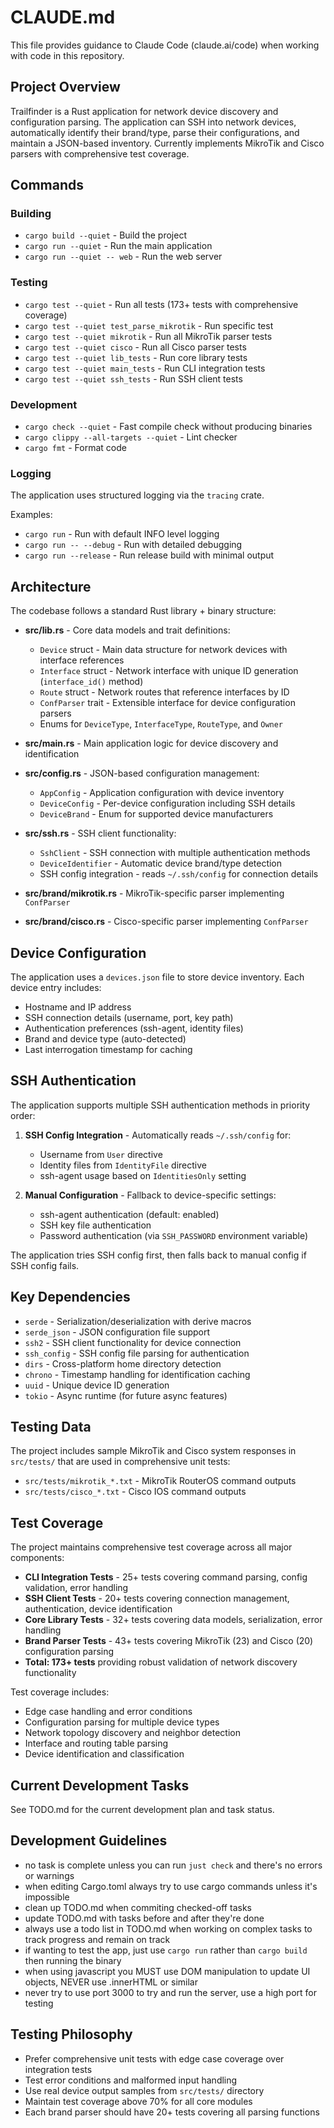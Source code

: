 # CLAUDE.md

This file provides guidance to Claude Code (claude.ai/code) when working with code in this repository.

## Project Overview

Trailfinder is a Rust application for network device discovery and configuration parsing. The application can SSH into network devices, automatically identify their brand/type, parse their configurations, and maintain a JSON-based inventory. Currently implements MikroTik and Cisco parsers with comprehensive test coverage.

## Commands

### Building

- `cargo build --quiet` - Build the project
- `cargo run --quiet` - Run the main application
- `cargo run --quiet -- web` - Run the web server

### Testing

- `cargo test --quiet` - Run all tests (173+ tests with comprehensive coverage)
- `cargo test --quiet test_parse_mikrotik` - Run specific test
- `cargo test --quiet mikrotik` - Run all MikroTik parser tests
- `cargo test --quiet cisco` - Run all Cisco parser tests
- `cargo test --quiet lib_tests` - Run core library tests
- `cargo test --quiet main_tests` - Run CLI integration tests
- `cargo test --quiet ssh_tests` - Run SSH client tests

### Development

- `cargo check --quiet` - Fast compile check without producing binaries
- `cargo clippy --all-targets --quiet` - Lint checker
- `cargo fmt` - Format code

### Logging

The application uses structured logging via the `tracing` crate.

Examples:

- `cargo run` - Run with default INFO level logging
- `cargo run -- --debug` - Run with detailed debugging
- `cargo run --release` - Run release build with minimal output

## Architecture

The codebase follows a standard Rust library + binary structure:

- **src/lib.rs** - Core data models and trait definitions:
  - `Device` struct - Main data structure for network devices with interface references
  - `Interface` struct - Network interface with unique ID generation (`interface_id()` method)  
  - `Route` struct - Network routes that reference interfaces by ID
  - `ConfParser` trait - Extensible interface for device configuration parsers
  - Enums for `DeviceType`, `InterfaceType`, `RouteType`, and `Owner`

- **src/main.rs** - Main application logic for device discovery and identification

- **src/config.rs** - JSON-based configuration management:
  - `AppConfig` - Application configuration with device inventory
  - `DeviceConfig` - Per-device configuration including SSH details
  - `DeviceBrand` - Enum for supported device manufacturers

- **src/ssh.rs** - SSH client functionality:
  - `SshClient` - SSH connection with multiple authentication methods
  - `DeviceIdentifier` - Automatic device brand/type detection
  - SSH config integration - reads `~/.ssh/config` for connection details

- **src/brand/mikrotik.rs** - MikroTik-specific parser implementing `ConfParser`
- **src/brand/cisco.rs** - Cisco-specific parser implementing `ConfParser`

## Device Configuration

The application uses a `devices.json` file to store device inventory. Each device entry includes:

- Hostname and IP address  
- SSH connection details (username, port, key path)
- Authentication preferences (ssh-agent, identity files)
- Brand and device type (auto-detected)
- Last interrogation timestamp for caching

## SSH Authentication

The application supports multiple SSH authentication methods in priority order:

1. **SSH Config Integration** - Automatically reads `~/.ssh/config` for:
   - Username from `User` directive
   - Identity files from `IdentityFile` directive  
   - ssh-agent usage based on `IdentitiesOnly` setting

2. **Manual Configuration** - Fallback to device-specific settings:
   - ssh-agent authentication (default: enabled)
   - SSH key file authentication
   - Password authentication (via `SSH_PASSWORD` environment variable)

The application tries SSH config first, then falls back to manual config if SSH config fails.

## Key Dependencies

- `serde` - Serialization/deserialization with derive macros
- `serde_json` - JSON configuration file support
- `ssh2` - SSH client functionality for device connection
- `ssh_config` - SSH config file parsing for authentication
- `dirs` - Cross-platform home directory detection
- `chrono` - Timestamp handling for identification caching  
- `uuid` - Unique device ID generation
- `tokio` - Async runtime (for future async features)

## Testing Data

The project includes sample MikroTik and Cisco system responses in `src/tests/` that are used in comprehensive unit tests:
- `src/tests/mikrotik_*.txt` - MikroTik RouterOS command outputs
- `src/tests/cisco_*.txt` - Cisco IOS command outputs

## Test Coverage

The project maintains comprehensive test coverage across all major components:
- **CLI Integration Tests** - 25+ tests covering command parsing, config validation, error handling
- **SSH Client Tests** - 20+ tests covering connection management, authentication, device identification  
- **Core Library Tests** - 32+ tests covering data models, serialization, error handling
- **Brand Parser Tests** - 43+ tests covering MikroTik (23) and Cisco (20) configuration parsing
- **Total: 173+ tests** providing robust validation of network discovery functionality

Test coverage includes:
- Edge case handling and error conditions
- Configuration parsing for multiple device types
- Network topology discovery and neighbor detection
- Interface and routing table parsing
- Device identification and classification

## Current Development Tasks

See TODO.md for the current development plan and task status.

## Development Guidelines

- no task is complete unless you can run `just check` and there's no errors or warnings
- when editing Cargo.toml always try to use cargo commands unless it's impossible
- clean up TODO.md when commiting checked-off tasks
- update TODO.md with tasks before and after they're done
- always use a todo list in TODO.md when working on complex tasks to track progress and remain on track
- if wanting to test the app, just use `cargo run` rather than `cargo build` then running the binary
- when using javascript you MUST use DOM manipulation to update UI objects, NEVER use .innerHTML or similar
- never try to use port 3000 to try and run the server, use a high port for testing

## Testing Philosophy

- Prefer comprehensive unit tests with edge case coverage over integration tests
- Test error conditions and malformed input handling
- Use real device output samples from `src/tests/` directory
- Maintain test coverage above 70% for all core modules
- Each brand parser should have 20+ tests covering all parsing functions